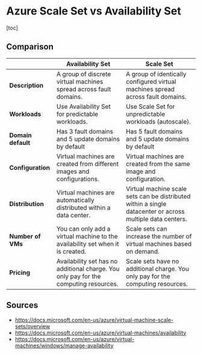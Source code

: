 # Azure Scale Set vs Availability Set

[toc]

## Comparison



|                    | **Availability Set**                                         | **Scale Set**                                                |
| ------------------ | ------------------------------------------------------------ | ------------------------------------------------------------ |
| **Description**    | A group of discrete virtual machines spread across fault domains. | A group of identically configured virtual machines spread across fault domains. |
| **Workloads**      | Use Availability Set for predictable workloads.              | Use Scale Set for unpredictable workloads (autoscale).       |
| **Domain default** | Has 3 fault domains and 5 update domains by default          | Has 5 fault domains and 5 update domains by default          |
| **Configuration**  | Virtual machines are created from different images and configurations. | Virtual machines are created from the same image and configuration. |
| **Distribution**   | Virtual machines are automatically distributed within a data center. | Virtual machine scale sets can be distributed within a single datacenter or across multiple data centers. |
| **Number of VMs**  | You can only add a virtual machine to the availability set when it is created. | Scale sets can increase the number of virtual machines based on demand. |
| **Pricing**        | Availability set has no additional charge. You only pay for the computing resources. | Scale sets have no additional charge. You only pay for the computing resources. |



## Sources

- https://docs.microsoft.com/en-us/azure/virtual-machine-scale-sets/overview   
- https://docs.microsoft.com/en-us/azure/virtual-machines/availability   
- https://docs.microsoft.com/en-us/azure/virtual-machines/windows/manage-availability